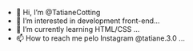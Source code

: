 - 👋 Hi, I’m @TatianeCotting
- 👀 I’m interested in development front-end...
- 🌱 I’m currently learning HTML/CSS ...
- 📫 How to reach me pelo Instagram @tatiane.3.0 ...

<!---
TatianeCotting/TatianeCotting is a ✨ special ✨ repository because its `README.md` (this file) appears on your GitHub profile.
You can click the Preview link to take a look at your changes.
--->

